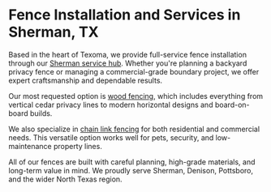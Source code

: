 # Fence Installation and Services in Sherman, TX

Based in the heart of Texoma, we provide full-service fence installation through our [Sherman service hub]([https://www.sscntx.com/sherman-fence-company](https://www.sscntx.com/sherman-tx-fencing-services)). Whether you're planning a backyard privacy fence or managing a commercial-grade boundary project, we offer expert craftsmanship and dependable results.

Our most requested option is [wood fencing](https://www.sscntx.com/wood-fence), which includes everything from vertical cedar privacy lines to modern horizontal designs and board-on-board builds.

We also specialize in [chain link fencing](https://www.sscntx.com/chain-link-fence) for both residential and commercial needs. This versatile option works well for pets, security, and low-maintenance property lines.

All of our fences are built with careful planning, high-grade materials, and long-term value in mind. We proudly serve Sherman, Denison, Pottsboro, and the wider North Texas region.
